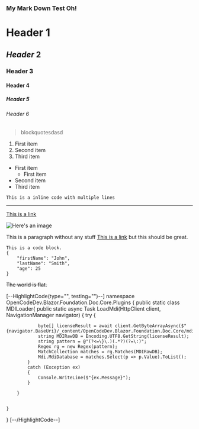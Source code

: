 ﻿### My Mark Down Test Oh!
# **Header** 1
## *Header* 2
### Header 3
#### Header 4
##### Header 5
###### Header 6

> blockquotesdasd
	
1. First item
2. Second item
3. Third item

- First item
   - First item
- Second item
- Third item

` This is a inline code with multiple lines `

--- 

[This is a link](https://www.example.com)

![Here's an image](image.jpg)


This is a paragraph without any stuff [This is a link](https://www.example.com) but this should be great.

```
This is a code block.
{
    "firstName": "John",
    "lastName": "Smith",
    "age": 25
}
```

~~The world is flat.~~



[--HighlightCode(type="", testing="")--]
namespace OpenCodeDev.Blazor.Foundation.Doc.Core.Plugins
{
    public static class MDILoader{
        public static async Task LoadMdi(HttpClient client, NavigationManager navigator)
        {
            try
            {

                byte[] licenseResult = await client.GetByteArrayAsync($"{navigator.BaseUri}/_content/OpenCodeDev.Blazor.Foundation.Doc.Core/mdi_database.txt");
                string MDIRawDB = Encoding.UTF8.GetString(licenseResult);
                string pattern = @"(?<=\}\.)(.*?)(?=\:)";
                Regex rg = new Regex(pattern);
                MatchCollection matches = rg.Matches(MDIRawDB);
                Mdi.MdiDatabase = matches.Select(p => p.Value).ToList();
            }
            catch (Exception ex)
            {
                Console.WriteLine($"{ex.Message}");
            }

        }


    }


}
[--/HighlightCode--]

